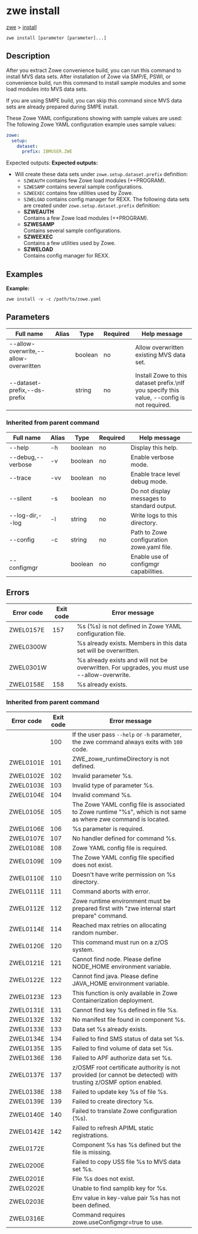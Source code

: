 # zwe install

[zwe](././zwe) > [install](./zwe-install)

	zwe install [parameter [parameter]...]

## Description

After you extract Zowe convenience build, you can run this command to install
MVS data sets.
After installation of Zowe via SMP/E, PSWI, or convenience build, run this command to install sample modules and some load modules into MVS data sets.

If you are using SMPE build, you can skip this command since MVS data sets are
already prepared during SMPE install.

These Zowe YAML configurations showing with sample values are used:
The following Zowe YAML configuration example uses sample values:

```yaml
zowe:
  setup:
    dataset:
      prefix: IBMUSER.ZWE
```

Expected outputs:
**Expected outputs:**

- Will create these data sets under `zowe.setup.dataset.prefix` definition:
  * `SZWEAUTH` contains few Zowe load modules (++PROGRAM).
  * `SZWESAMP` contains several sample configurations.
  * `SZWEEXEC` contains few utilities used by Zowe.
  * `SZWELOAD` contains config manager for REXX.
The following data sets are created under `zowe.setup.dataset.prefix` definition:
  * **SZWEAUTH**   
    Contains a few Zowe load modules (++PROGRAM).
  * **SZWESAMP**  
   Contains several sample configurations.
  * **SZWEEXEC**  
   Contains a few utilities used by Zowe.
  * **SZWELOAD**   
   Contains config manager for REXX.

## Examples
**Example:**

```
zwe install -v -c /path/to/zowe.yaml

```

## Parameters

Full name|Alias|Type|Required|Help message
|---|---|---|---|---
--allow-overwrite,--allow-overwritten||boolean|no|Allow overwritten existing MVS data set.
--dataset-prefix,--ds-prefix||string|no|Install Zowe to this dataset prefix.\nIf you specify this value, --config is not required.


### Inherited from parent command

Full name|Alias|Type|Required|Help message
|---|---|---|---|---
--help|-h|boolean|no|Display this help.
--debug,--verbose|-v|boolean|no|Enable verbose mode.
--trace|-vv|boolean|no|Enable trace level debug mode.
--silent|-s|boolean|no|Do not display messages to standard output.
--log-dir,--log|-l|string|no|Write logs to this directory.
--config|-c|string|no|Path to Zowe configuration zowe.yaml file.
--configmgr||boolean|no|Enable use of configmgr capabilities.


## Errors

Error code|Exit code|Error message
|---|---|---
ZWEL0157E|157|%s (%s) is not defined in Zowe YAML configuration file.
ZWEL0300W||%s already exists. Members in this data set will be overwritten.
ZWEL0301W||%s already exists and will not be overwritten. For upgrades, you must use --allow-overwrite.
ZWEL0158E|158|%s already exists.


### Inherited from parent command

Error code|Exit code|Error message
|---|---|---
||100|If the user pass `--help` or `-h` parameter, the zwe command always exits with `100` code.
ZWEL0101E|101|ZWE_zowe_runtimeDirectory is not defined.
ZWEL0102E|102|Invalid parameter %s.
ZWEL0103E|103|Invalid type of parameter %s.
ZWEL0104E|104|Invalid command %s.
ZWEL0105E|105|The Zowe YAML config file is associated to Zowe runtime "%s", which is not same as where zwe command is located.
ZWEL0106E|106|%s parameter is required.
ZWEL0107E|107|No handler defined for command %s.
ZWEL0108E|108|Zowe YAML config file is required.
ZWEL0109E|109|The Zowe YAML config file specified does not exist.
ZWEL0110E|110|Doesn't have write permission on %s directory.
ZWEL0111E|111|Command aborts with error.
ZWEL0112E|112|Zowe runtime environment must be prepared first with "zwe internal start prepare" command.
ZWEL0114E|114|Reached max retries on allocating random number.
ZWEL0120E|120|This command must run on a z/OS system.
ZWEL0121E|121|Cannot find node. Please define NODE_HOME environment variable.
ZWEL0122E|122|Cannot find java. Please define JAVA_HOME environment variable.
ZWEL0123E|123|This function is only available in Zowe Containerization deployment.
ZWEL0131E|131|Cannot find key %s defined in file %s.
ZWEL0132E|132|No manifest file found in component %s.
ZWEL0133E|133|Data set %s already exists.
ZWEL0134E|134|Failed to find SMS status of data set %s.
ZWEL0135E|135|Failed to find volume of data set %s.
ZWEL0136E|136|Failed to APF authorize data set %s.
ZWEL0137E|137|z/OSMF root certificate authority is not provided (or cannot be detected) with trusting z/OSMF option enabled.
ZWEL0138E|138|Failed to update key %s of file %s.
ZWEL0139E|139|Failed to create directory %s.
ZWEL0140E|140|Failed to translate Zowe configuration (%s).
ZWEL0142E|142|Failed to refresh APIML static registrations.
ZWEL0172E||Component %s has %s defined but the file is missing.
ZWEL0200E||Failed to copy USS file %s to MVS data set %s.
ZWEL0201E||File %s does not exist.
ZWEL0202E||Unable to find samplib key for %s.
ZWEL0203E||Env value in key-value pair %s has not been defined.
ZWEL0316E||Command requires zowe.useConfigmgr=true to use.
